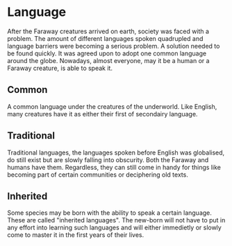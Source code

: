 # Language
After the Faraway creatures arrived on earth, society was faced with a problem. The amount of different languages spoken quadrupled and language barriers were becoming a serious problem. A solution needed to be found quickly. It was agreed upon to adopt one common language around the globe. Nowadays, almost everyone, may it be a human or a Faraway creature, is able to speak it.

## Common
A common language under the creatures of the underworld. Like English, many creatures have it as either their first of secondairy language.

## Traditional
Traditional languages, the languages spoken before English was globalised, do still exist but are slowly falling into obscurity. Both the Faraway and humans have them. Regardless, they can still come in handy for things like becoming part of certain communities or deciphering old texts.

## Inherited
Some species may be born with the ability to speak a certain language. These are called "inherited languages". The new-born will not have to put in any effort into learning such languages and will either immedietly or slowly come to master it in the first years of their lives.
